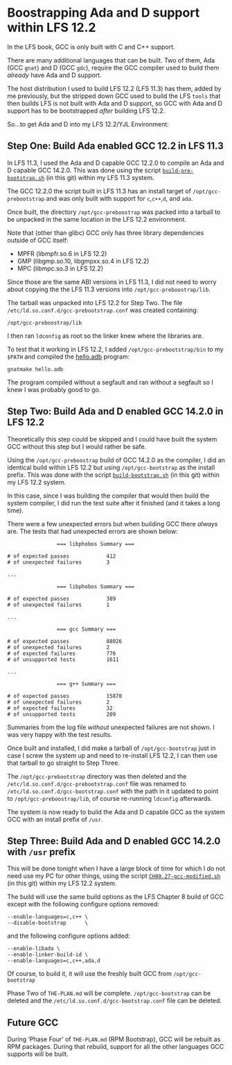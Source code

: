Boostrapping Ada and D support within LFS 12.2
==============================================

In the LFS book, GCC is only built with C and C++ support.

There are many additional languages that can be built. Two of them, Ada (GCC
`gnat`) and D (GCC `gdc`), require the GCC compiler used to build them *already*
have Ada and D support.

The host distribution I used to build LFS 12.2 (LFS 11.3) has them, added by me
previously, but the stripped down GCC used to build the LFS `tools` that then
builds LFS is not built with Ada and D support, so GCC with Ada and D support
has to be bootstrapped *after* building LFS 12.2.

So...to get Ada and D into my LFS 12.2/YJL Environment:


Step One: Build Ada enabled GCC 12.2 in LFS 11.3
------------------------------------------------

In LFS 11.3, I used the Ada and D capable GCC 12.2.0 to compile an Ada and D
capable GCC 14.2.0. This was done using the script
[`build-pre-bootstrap.sh`](build-pre-bootstrap.sh) (in this git) within my LFS
11.3 system.

The GCC 12.2.0 the script built in LFS 11.3 has an install target of
`/opt/gcc-prebootstrap` and was only built with support for `c`,`c++`,`d`, and
`ada`.

Once built, the directory `/opt/gcc-preboostrap` was packed into a tarball to be
unpacked in the same location in the LFS 12.2 environment.

Note that (other than glibc) GCC only has three library dependencies outside of
GCC itself:

* MPFR (libmpfr.so.6 in LFS 12.2)
* GMP (libgmp.so.10, libgmpxx.so.4 in LFS 12.2)
* MPC (libmpc.so.3 in LFS 12.2)

Since those are the same ABI versions in LFS 11.3, I did not need to worry about
copying the the LFS 11.3 versions into `/opt/gcc-preboostrap/lib`.

The tarball was unpacked into LFS 12.2 for Step Two. The file
`/etc/ld.so.conf.d/gcc-prebootstrap.conf` was created containing:

    /opt/gcc-preboostrap/lib

I then ran `ldconfig` as root so the linker knew where the libraries are.

To test that it working in LFS 12.2, I added `/opt/gcc-prebootstrap/bin` to my
`$PATH` and compiled the [hello.adb](hello.adb) program:

    gnatmake hello.adb

The program compiled without a segfault and ran without a segfault so I knew I
was probably good to go.


Step Two: Build Ada and D enabled GCC 14.2.0 in LFS 12.2
--------------------------------------------------------

Theoretically this step could be skipped and I could have built the system GCC
without this step but I would rather be safe.

Using the `/opt/gcc-preboostrap` build of GCC 14.2.0 as the compiler, I did an
identical build within LFS 12.2 but using `/opt/gcc-bootstrap` as the install
prefix. This was done with the script
[`build-bootstrap.sh`](build-bootstrap.sh) (in this git) within my LFS 12.2
system.

In this case, since I was building the compiler that would then build the system
compiler, I did run the test suite after it finished (and it takes a long time).

There were a few unexpected errors but when building GCC there *always* are. The
tests that had unexpected errors are shown below:

                    === libphobos Summary ===
    
    # of expected passes            412
    # of unexpected failures        3
    
    ...
    
                    === libphobos Summary ===
    
    # of expected passes            389
    # of unexpected failures        1
    
    ...
    
                    === gcc Summary ===
    
    # of expected passes            88026
    # of unexpected failures        2
    # of expected failures          776
    # of unsupported tests          1611
    
    ...
    
                    === g++ Summary ===
    
    # of expected passes            15870
    # of unexpected failures        2
    # of expected failures          32
    # of unsupported tests          209

Summaries from the log file *without* unexpected failures are not shown. I was
very happy with the test results. 
 
Once built and installed, I did make a tarball of `/opt/gcc-bootstrap` just in
case I screw the system up and need to re-install LFS 12.2, I can then use that
tarball to go straight to Step Three.

The `/opt/gcc-prebootstrap` directory was then deleted and the
`/etc/ld.so.conf.d/gcc-prebootstrap.conf` file was renamed to
`/etc/ld.so.conf.d/gcc-bootstrap.conf` with the path in it updated to point to
`/opt/gcc-preboostrap/lib`, of course re-running `ldconfig` afterwards.

The system is now ready to build the Ada and D capable GCC as the system GCC
with an install prefix of `/usr`.


Step Three: Build Ada and D enabled GCC 14.2.0 with `/usr` prefix
-----------------------------------------------------------------

This will be done tonight when I have a large block of time for which I do not
need use my PC for other things, using the script
[`CH08.27-gcc-modified.sh`](CH08.27-gcc-modified.sh) (in this git) within my LFS
12.2 system.

The build will use the same build options as the LFS Chapter 8 build of GCC
except with the following configure options removed:

    --enable-languages=c,c++ \
    --disable-bootstrap      \

and the following configure options added:

    --enable-libada \
    --enable-linker-build-id \
    --enable-languages=c,c++,ada,d

Of course, to build it, it will use the freshly built GCC from
`/opt/gcc-bootstrap`

Phase Two of `THE-PLAN.md` will be complete. `/opt/gcc-bootstrap` can be deleted
and the `/etc/ld.so.conf.d/gcc-bootstrap.conf` file can be deleted.


Future GCC
----------

During ‘Phase Four’ of `THE-PLAN.md` (RPM Bootstrap), GCC will be rebuilt as RPM
packages. During that rebuild, support for all the other languages GCC supports
will be built.
